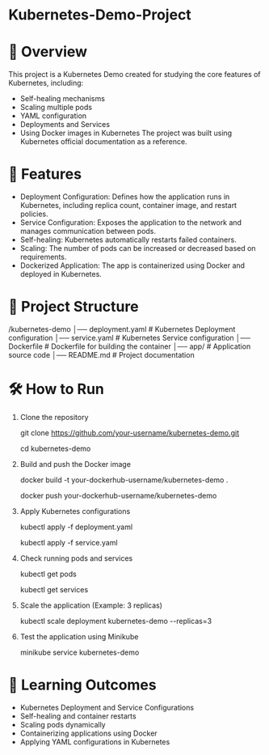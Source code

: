 ﻿# Kubernetes-Demo-Project

# 📌 Overview
  This project is a Kubernetes Demo created for studying the core features of Kubernetes, including:

 * Self-healing mechanisms
 * Scaling multiple pods
 * YAML configuration
 * Deployments and Services
 * Using Docker images in Kubernetes
 The project was built using Kubernetes official documentation as a reference.

# 🚀 Features

 * Deployment Configuration: Defines how the application runs in Kubernetes, including replica count, container image, and restart policies.
 * Service Configuration: Exposes the application to the network and manages communication between pods.
 * Self-healing: Kubernetes automatically restarts failed containers.
 * Scaling: The number of pods can be increased or decreased based on requirements.
 * Dockerized Application: The app is containerized using Docker and deployed in Kubernetes.

 # 📂 Project Structure
   /kubernetes-demo
 │── deployment.yaml  # Kubernetes Deployment configuration
 │── service.yaml     # Kubernetes Service configuration
 │── Dockerfile       # Dockerfile for building the container
 │── app/             # Application source code
 │── README.md        # Project documentation

# 🛠️ How to Run
1. Clone the repository
 
   git clone https://github.com/your-username/kubernetes-demo.git
   
   cd kubernetes-demo

3. Build and push the Docker image
 
   docker build -t your-dockerhub-username/kubernetes-demo .
   
   docker push your-dockerhub-username/kubernetes-demo

5. Apply Kubernetes configurations

   kubectl apply -f deployment.yaml
   
   kubectl apply -f service.yaml

7. Check running pods and services

   kubectl get pods
   
   kubectl get services

9. Scale the application (Example: 3 replicas)
    
   kubectl scale deployment kubernetes-demo --replicas=3

11. Test the application using Minikube
    
    minikube service kubernetes-demo

# 📖 Learning Outcomes
   * Kubernetes Deployment and Service Configurations
   * Self-healing and container restarts
   * Scaling pods dynamically
   * Containerizing applications using Docker
   * Applying YAML configurations in Kubernetes
